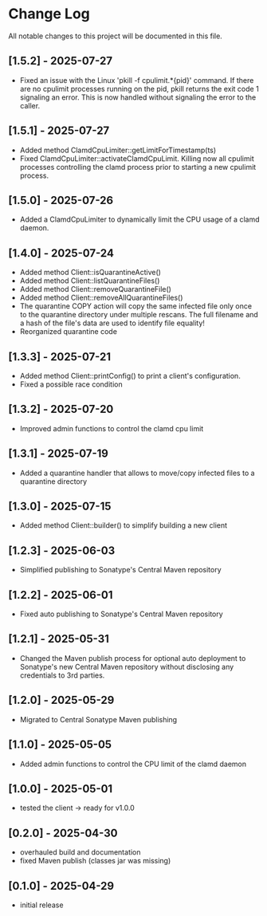 # Change Log


All notable changes to this project will be documented in this file.



## [1.5.2] - 2025-07-27

- Fixed an issue with the Linux 'pkill -f cpulimit.*{pid}' command.
  If there are no cpulimit processes running on the pid, pkill returns 
  the exit code 1 signaling an error. This is now handled without 
  signaling the error to the caller. 




## [1.5.1] - 2025-07-27

- Added method ClamdCpuLimiter::getLimitForTimestamp(ts)
- Fixed ClamdCpuLimiter::activateClamdCpuLimit. Killing now all cpulimit 
  processes controlling the clamd process prior to starting a new cpulimit 
  process.



## [1.5.0] - 2025-07-26

- Added a ClamdCpuLimiter to dynamically limit the CPU usage of a clamd daemon.



## [1.4.0] - 2025-07-24

- Added method Client::isQuarantineActive()
- Added method Client::listQuarantineFiles()
- Added method Client::removeQuarantineFile()
- Added method Client::removeAllQuarantineFiles()
- The quarantine COPY action will copy the same infected file only once to the 
  quarantine directory under multiple rescans. The full filename and a hash of 
  the file's data are used to identify file equality!
- Reorganized quarantine code



## [1.3.3] - 2025-07-21

- Added method Client::printConfig() to print a client's configuration.
- Fixed a possible race condition



## [1.3.2] - 2025-07-20

- Improved admin functions to control the clamd cpu limit



## [1.3.1] - 2025-07-19

- Added a quarantine handler that allows to move/copy infected files to a 
  quarantine directory



## [1.3.0] - 2025-07-15

- Added method Client::builder() to simplify building a new client



## [1.2.3] - 2025-06-03

- Simplified publishing to Sonatype's Central Maven repository



## [1.2.2] - 2025-06-01

- Fixed auto publishing to Sonatype's Central Maven repository



## [1.2.1] - 2025-05-31

- Changed the Maven publish process for optional auto deployment to Sonatype's 
  new Central Maven repository without disclosing any credentials to 3rd parties.



## [1.2.0] - 2025-05-29

- Migrated to Central Sonatype Maven publishing



## [1.1.0] - 2025-05-05

- Added admin functions to control the CPU limit of the clamd daemon



## [1.0.0] - 2025-05-01

- tested the client -> ready for v1.0.0



## [0.2.0] - 2025-04-30

- overhauled build and documentation
- fixed Maven publish (classes jar was missing)



## [0.1.0] - 2025-04-29

- initial release
